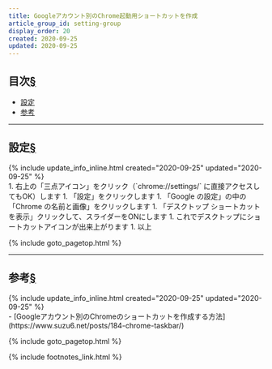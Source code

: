 ```yaml
---
title: Googleアカウント別のChrome起動用ショートカットを作成
article_group_id: setting-group
display_order: 20
created: 2020-09-25
updated: 2020-09-25
---
```


## <a name="index">目次</a><a class="heading-anchor-permalink" href="#目次">§</a>

<ul id="index_ul">
<li><a href="#設定">設定</a></li>
<li><a href="#参考">参考</a></li>
</ul>

* * *
## <a name="設定">設定</a><a class="heading-anchor-permalink" href="#設定">§</a>
<div class="chapter-updated">{% include update_info_inline.html created="2020-09-25" updated="2020-09-25" %}</div>
1. 右上の「三点アイコン」をクリック（`chrome://settings/` に直接アクセスしてもOK）します
1. 「設定」をクリックします
1. 「Google の設定」の中の「Chrome の名前と画像」をクリックします
1. 「デスクトップ ショートカットを表示」クリックして、スライダーをONにします
1. これでデスクトップにショートカットアイコンが出来上がります
1. 以上

{% include goto_pagetop.html %}

* * *
## <a name="参考">参考</a><a class="heading-anchor-permalink" href="#参考">§</a>
<div class="chapter-updated">{% include update_info_inline.html created="2020-09-25" updated="2020-09-25" %}</div>
- [Googleアカウント別のChromeのショートカットを作成する方法](https://www.suzu6.net/posts/184-chrome-taskbar/)

{% include goto_pagetop.html %}

{% include footnotes_link.html %}
